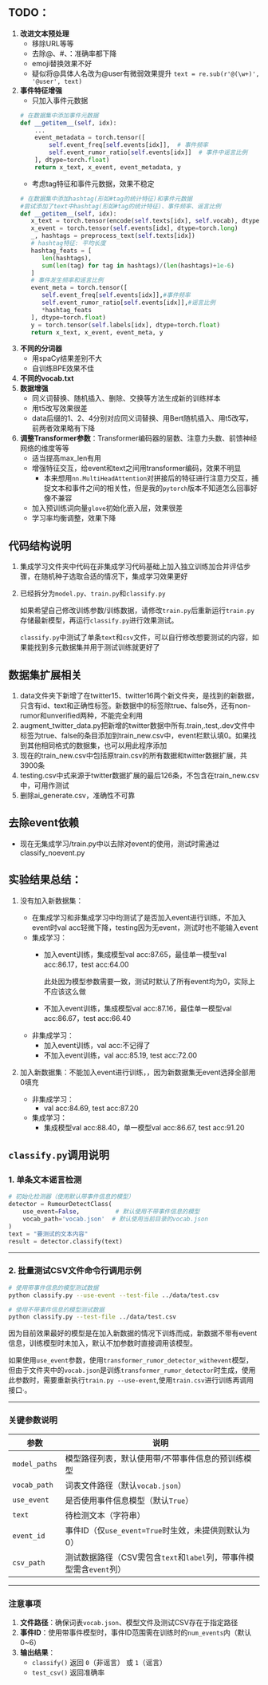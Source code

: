 ## TODO：
1. **改进文本预处理**
   - 移除URL等等
   - 去除@、#、：准确率都下降
   - emoji替换效果不好
   - 疑似将@具体人名改为@user有微弱效果提升  `text = re.sub(r'@(\w+)', '@user', text)`
2. **事件特征增强**
   - 只加入事件元数据
   ```python
   # 在数据集中添加事件元数据
   def __getitem__(self, idx):
       ...
       event_metadata = torch.tensor([
           self.event_freq[self.events[idx]],  # 事件频率
           self.event_rumor_ratio[self.events[idx]]  # 事件中谣言比例
       ], dtype=torch.float)
       return x_text, x_event, event_metadata, y
   ```
   - 考虑tag特征和事件元数据，效果不稳定
   ```python
   # 在数据集中添加hashtag(形如#tag的统计特征)和事件元数据
   #尝试添加了text中hashtag(形如#tag的统计特征)、事件频率、谣言比例
   def __getitem__(self, idx):
      x_text = torch.tensor(encode(self.texts[idx], self.vocab), dtype=torch.long)
      x_event = torch.tensor(self.events[idx], dtype=torch.long)
      _, hashtags = preprocess_text(self.texts[idx])
      # hashtag特征: 平均长度
      hashtag_feats = [
         len(hashtags),
         sum(len(tag) for tag in hashtags)/(len(hashtags)+1e-6)
      ]
      # 事件发生频率和谣言比例
      event_meta = torch.tensor([
         self.event_freq[self.events[idx]],#事件频率
         self.event_rumor_ratio[self.events[idx]],#谣言比例
         *hashtag_feats
      ], dtype=torch.float)
      y = torch.tensor(self.labels[idx], dtype=torch.float)
      return x_text, x_event, event_meta, y
   ```
3. **不同的分词器**
   - 用spaCy结果差别不大
   - 自训练BPE效果不佳
4. **不同的vocab.txt**
5. **数据增强**
   - 同义词替换、随机插入、删除、交换等方法生成新的训练样本
   - 用t5改写效果很差
   - data后缀的1、2、4分别对应同义词替换、用Bert随机插入、用t5改写，前两者效果略有下降
6. **调整Transformer参数**：Transformer编码器的层数、注意力头数、前馈神经网络的维度等等
   - 适当提高max_len有用
   - 增强特征交互，给event和text之间用transformer编码，效果不明显
     - 本来想用`nn.MultiHeadAttention`对拼接后的特征进行注意力交互，捕捉文本和事件之间的相关性，但是我的`pytorch`版本不知道怎么回事好像不兼容
   - 加入预训练词向量`glove`初始化嵌入层，效果很差
   - 学习率均衡调整，效果下降


## 代码结构说明
1. 集成学习文件夹中代码在非集成学习代码基础上加入独立训练加合并评估步骤，在随机种子选取合适的情况下，集成学习效果更好
2. 已经拆分为`model.py`、`train.py`和`classify.py`
   
   如果希望自己修改训练参数/训练数据，请修改`train.py`后重新运行`train.py`存储最新模型，再运行`classify.py`进行效果测试。
   
   `classify.py`中测试了单条`text`和`csv`文件，可以自行修改想要测试的内容，如果能找到多元数据集并用于测试训练就更好了

## 数据集扩展相关
1. data文件夹下新增了在twitter15、twitter16两个新文件夹，是找到的新数据，只含有id、text和正确性标签。新数据中的标签除true、false外，还有non-rumor和unverified两种，不能完全利用
2. augment_twitter_data.py把新增的twitter数据中所有.train,.test,.dev文件中标签为true、false的条目添加到train_new.csv中，event栏默认填0。如果找到其他相同格式的数据集，也可以用此程序添加
3. 现在的train_new.csv中包括原train.csv的所有数据和twitter数据扩展，共3900条
4. testing.csv中式来源于twitter数据扩展的最后126条，不包含在train_new.csv中，可用作测试
5. 删除ai_generate.csv，准确性不可靠

## 去除event依赖
- 现在无集成学习/train.py中以去除对event的使用，测试时需通过classify_noevent.py


## 实验结果总结：
1. 没有加入新数据集：
   
   - 在集成学习和非集成学习中均测试了是否加入event进行训练，不加入event时val acc轻微下降，testing因为无event，测试时也不能输入event
   - 集成学习：
     - 加入event训练，集成模型val acc:87.65，最佳单一模型val acc:86.17，test acc:64.00

         此处因为模型参数需要一致，测试时默认了所有event均为0，实际上不应该这么做  
     - 不加入event训练，集成模型val acc:87.16，最佳单一模型val acc:86.67，test acc:66.40
   - 非集成学习：
     - 加入event训练，val acc:不记得了
     - 不加入event训练，val acc:85.19, test acc:72.00
2. 加入新数据集：不能加入event进行训练，，因为新数据集无event选择全部用0填充
   - 非集成学习：
     - val acc:84.69, test acc:87.20
   - 集成学习：
     - 集成模型val acc:88.40，单一模型val acc:86.67, test acc:91.20

## `classify.py`调用说明


### **1. 单条文本谣言检测**
```python
# 初始化检测器（使用默认带事件信息的模型）
detector = RumourDetectClass(
    use_event=False,          # 默认使用不带事件信息的模型
    vocab_path='vocab.json'  # 默认使用当前目录的vocab.json
)
text = "要测试的文本内容"
result = detector.classify(text)
```

---

### **2. 批量测试CSV文件命令行调用示例**
```bash
# 使用带事件信息的模型测试数据
python classify.py --use-event --test-file ../data/test.csv

# 使用不带事件信息的模型测试数据
python classify.py --test-file ../data/test.csv
```
   因为目前效果最好的模型是在加入新数据的情况下训练而成，新数据不带有event信息，训练模型时未加入，默认不加参数时直接调用该模型。

   如果使用`use_event`参数，使用`transformer_rumor_detector_withevent`模型，但由于文件夹中的`vocab.json`是训练`transformer_rumor_detector`时生成，使用此参数时，需要重新执行`train.py --use-event`,使用`train.csv`进行训练再调用接口·。

---

### **关键参数说明**
| **参数**      | **说明**                                                                 |
|---------------|-------------------------------------------------------------------------|
| `model_paths` | 模型路径列表，默认使用带/不带事件信息的预训练模型                          |
| `vocab_path`  | 词表文件路径（默认`vocab.json`）                                         |
| `use_event`   | 是否使用事件信息模型（默认`True`）                                       |
| `text`        | 待检测文本（字符串）                                                    |
| `event_id`    | 事件ID（仅`use_event=True`时生效，未提供则默认为0）                      |
| `csv_path`    | 测试数据路径（CSV需包含`text`和`label`列，带事件模型需含`event`列）       |

---

### **注意事项**
1. **文件路径**：确保词表`vocab.json`、模型文件及测试CSV存在于指定路径
2. **事件ID**：使用带事件模型时，事件ID范围需在训练时的`num_events`内（默认0~6）
3. **输出结果**：
   - `classify()` 返回 `0`（非谣言） 或 `1`（谣言）
   - `test_csv()` 返回准确率

